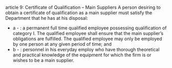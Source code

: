 article 9: Certificate of Qualification – Main Suppliers 
A person desiring to obtain a certificate of qualification as a main supplier must satisfy the Department that he has at his disposal: 
<ul>
			<li>a - : a permanent full time qualified employee possessing qualification of category I. The qualified employee shall ensure that the main supplier’s obligations are fulfilled. The qualified employee may only be employed by one person at any given period of time; and <ul>
			</ul></li>			<li>b - : personnel in his everyday employ who have thorough theoretical and practical knowledge of the equipment for which the firm is or wishes to be a main supplier.<ul>
			</ul></li></ul>
